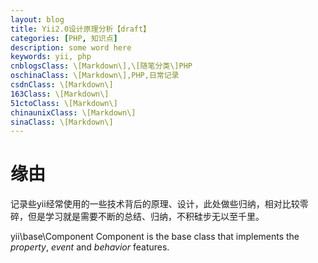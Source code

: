 ```yaml
---
layout: blog
title: Yii2.0设计原理分析【draft】
categories: [PHP, 知识点]
description: some word here
keywords: yii, php
cnblogsClass: \[Markdown\],\[随笔分类\]PHP
oschinaClass: \[Markdown\],PHP,日常记录
csdnClass: \[Markdown\]
163Class: \[Markdown\]
51ctoClass: \[Markdown\]
chinaunixClass: \[Markdown\]
sinaClass: \[Markdown\]
---
```


# 缘由
记录些yii经常使用的一些技术背后的原理、设计，此处做些归纳，相对比较零碎，但是学习就是需要不断的总结、归纳，不积硅步无以至千里。


yii\base\Component   Component is the base class that implements the *property*, *event* and *behavior* features.
